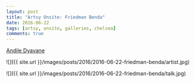 ```yaml
---
layout: post
title: "Artsy Onsite: Friedman Benda"
date: 2016-06-22
tags: [artsy, onsite, galleries, chelsea]
comments: true
---
```

[Andile Dyavane](https://www.artsy.net/artist/andile-dyalvane)

![]({{ site.url }}/images/posts/2016/2016-06-22-friedman-benda/artist.jpg)

![]({{ site.url }}/images/posts/2016/2016-06-22-friedman-benda/talk.jpg)


